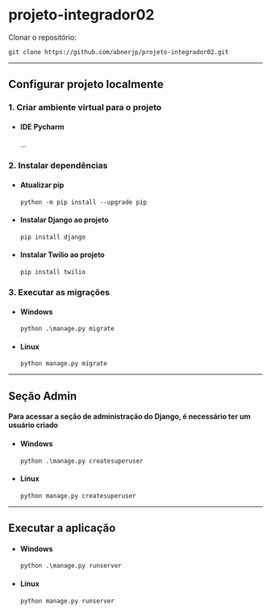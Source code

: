 # projeto-integrador02

Clonar o repositório:
```
git clone https://github.com/abnerjp/projeto-integrador02.git
```

---

## Configurar projeto localmente
### 1. Criar ambiente virtual para o projeto
- #### IDE Pycharm
    ...
### 2. Instalar dependências
- #### Atualizar pip
    ``` 
    python -m pip install --upgrade pip 
    ```


- #### Instalar Django ao projeto
    ```
    pip install django
    ```

- #### Instalar Twilio ao projeto
    ```
    pip install twilio
    ```

### 3. Executar as migrações
- #### Windows
    ```
    python .\manage.py migrate
    ```
- #### Linux
  ```
  python manage.py migrate
  ```

---

## Seção Admin
#### Para acessar a seção de administração do Django, é necessário ter um usuário criado
- #### Windows
    ```
    python .\manage.py createsuperuser
    ```
- #### Linux
    ```
    python manage.py createsuperuser
    ```

---

## Executar a aplicação
- #### Windows
    ```
    python .\manage.py runserver
    ```
- #### Linux
    ```
    python manage.py runserver
    ```